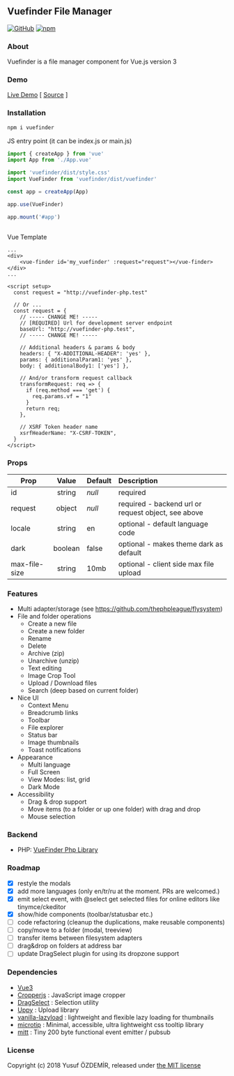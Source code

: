 ## Vuefinder File Manager

[![GitHub](https://img.shields.io/github/license/n1crack/vuefinder)](https://github.com/n1crack/vuefinder/blob/master/LICENSE) 
[![npm](https://img.shields.io/npm/v/vuefinder)](https://www.npmjs.com/package/vuefinder)


### About
Vuefinder is a file manager component for Vue.js version 3

### Demo
[Live Demo](https://vuefinder.ozdemir.be/) [ [Source](https://github.com/n1crack/vuefinder.ozdemir.be) ]

### Installation


```bash
npm i vuefinder
```

JS entry point (it can be index.js or main.js)
```js
import { createApp } from 'vue'
import App from './App.vue'

import 'vuefinder/dist/style.css'
import VueFinder from 'vuefinder/dist/vuefinder'

const app = createApp(App)

app.use(VueFinder)

app.mount('#app')
 
```
Vue Template
```vue
...
<div>
    <vue-finder id='my_vuefinder' :request="request"></vue-finder>
</div>
...

<script setup>
  const request = "http://vuefinder-php.test"
  
  // Or ...
  const request = {
    // ----- CHANGE ME! -----
    // [REQUIRED] Url for development server endpoint
    baseUrl: "http://vuefinder-php.test",
    // ----- CHANGE ME! -----

    // Additional headers & params & body
    headers: { "X-ADDITIONAL-HEADER": 'yes' },
    params: { additionalParam1: 'yes' },
    body: { additionalBody1: ['yes'] },

    // And/or transform request callback
    transformRequest: req => {
      if (req.method === 'get') {
        req.params.vf = "1"
      }
      return req;
    },

    // XSRF Token header name
    xsrfHeaderName: "X-CSRF-TOKEN",
  }
</script>
```

### Props

| Prop          |  Value  | Default | Description                                         |
|---------------|:-------:|---------|:----------------------------------------------------|
| id            | string  | _null_  | required                                            |
| request       | object  | _null_  | required - backend url or request object, see above |
| locale        | string  | en      | optional - default language code                    |
| dark          | boolean | false   | optional - makes theme dark as default              |
| max-file-size | string  | 10mb    | optional - client side max file upload              |

### Features 
- Multi adapter/storage (see https://github.com/thephpleague/flysystem)
- File and folder operations
  - Create a new file
  - Create a new folder
  - Rename
  - Delete
  - Archive (zip)
  - Unarchive (unzip)
  - Text editing
  - Image Crop Tool
  - Upload / Download files
  - Search (deep based on current folder)
- Nice UI
  - Context Menu
  - Breadcrumb links
  - Toolbar
  - File explorer
  - Status bar
  - Image thumbnails
  - Toast notifications
- Appearance
  - Multi language
  - Full Screen
  - View Modes: list, grid
  - Dark Mode
- Accessibility
  - Drag & drop support
  - Move items (to a folder or up one folder) with drag and drop
  - Mouse selection

### Backend
- PHP: [VueFinder Php Library](https://github.com/n1crack/vuefinder-php)

### Roadmap
- [x] restyle the modals
- [x] add more languages (only en/tr/ru at the moment. PRs are welcomed.)
- [x] emit select event, with @select get selected files for online editors like tinymce/ckeditor
- [x] show/hide components (toolbar/statusbar etc.)
- [ ] code refactoring (cleanup the duplications, make reusable components)
- [ ] copy/move to a folder (modal, treeview)
- [ ] transfer items between filesystem adapters
- [ ] drag&drop on folders at address bar
- [ ] update DragSelect plugin for using its dropzone support

### Dependencies
 - [Vue3](https://vuejs.org/)
 - [Cropperjs](https://github.com/fengyuanchen/cropperjs)  : JavaScript image cropper
 - [DragSelect](https://github.com/ThibaultJanBeyer/DragSelect/) : Selection utility
 - [Uppy](https://github.com/transloadit/uppy) : Upload library
 - [vanilla-lazyload](https://github.com/verlok/vanilla-lazyload) : lightweight and flexible lazy loading for thumbnails
 - [microtip](https://github.com/ghosh/microtip) : Minimal, accessible, ultra lightweight css tooltip library
 - [mitt](https://github.com/developit/mitt) : Tiny 200 byte functional event emitter / pubsub

### License
Copyright (c) 2018 Yusuf ÖZDEMİR, released under [the MIT license](LICENSE)
